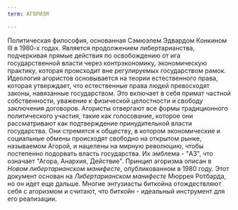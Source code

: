 ```yaml
---
term: АГОРИЗМ

---
```

Политическая философия, основанная Сэмюэлем Эдвардом Конкином III в 1980-х годах. Является продолжением либертарианства, подчеркивая прямые действия по освобождению от ига государственной власти через контрэкономику, экономическую практику, которая происходит вне регулируемых государством рамок. Идеология агористов основывается на теории естественного права, которая утверждает, что естественные права людей превосходят законы, навязанные государством. Это включает в себя примат частной собственности, уважение к физической целостности и свободу заключения договоров. Агористы отвергают все формы традиционного политического участия, такие как голосование, которое они рассматривают как подтверждение принудительной власти государства. Они стремятся к обществу, в котором экономические и социальные обмены происходят свободно на открытом рынке, называемом Агорой, и нацелены на мирную революцию, чтобы постепенно подорвать власть государства. Их эмблема - "A3", что означает "Агора, Анархия, Действие". Принцип агоризма описан в *Новом либертарианском манифесте*, опубликованном в 1980 году. Этот документ основан на *Либертарианском манифесте* Мюррея Ротбарда, но он идет еще дальше. Многие энтузиасты биткойна отождествляют себя с агоризмом и считают, что биткойн - идеальный инструмент для его реализации.
